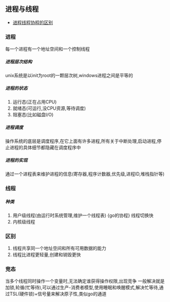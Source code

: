 ## 进程与线程

- [进程线程协程的区别](https://mp.weixin.qq.com/s/vW5n_JWa3I-Qopbx4TmIgQ)

### 进程
每一个进程有一个地址空间和一个控制线程

##### 进程层次结构
unix系统是以init为root的一颗层次树,windows进程之间是平等的 

##### 进程的状态
1. 运行态(正在占用CPU)
2. 就绪态(可运行,没CPU资源,等待调度)
3. 阻塞态(比如磁盘I/O)

##### 进程调度
操作系统的底层是调度程序,在它上面有许多进程,所有关于中断处理,启动进程,停止进程的具体细节都隐藏在调度程序中
       
##### 进程的实现
通过一个进程表来维护进程的信息(寄存器,程序计数器,优先级,进程ID,堆栈指针等)

### 线程

##### 种类
1. 用户级线程(由运行时系统管理,维护一个线程表) {go的协程} 线程切换快
2. 内核级线程

### 区别
1. 线程共享同一个地址空间和所有可用数据的能力
2. 线程比进程更轻量,创建和销毁更快

### 竞态
当多个线程同时操作一个变量时,无法确定谁获得操作权限,出现竞争
一般解决就是加锁,轮循(忙等待),可以通过生产-消费者模型,使用睡眠和唤醒模式,解决忙等待,通过TSL(硬件锁)+信号量来解决原子性,类似go的通道
 